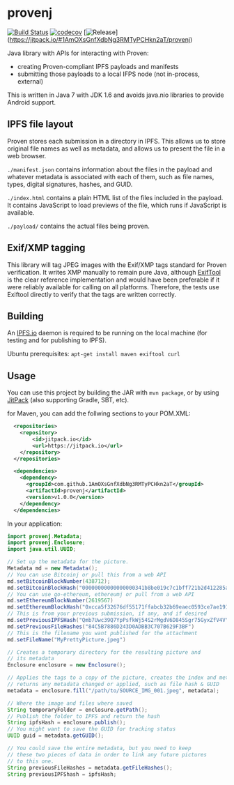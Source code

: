 # provenj

[![Build Status](https://travis-ci.org/1AmOXsGnfXdbNg3RMTyPCHkn2aT/provenj.svg?branch=master)](https://travis-ci.org/1AmOXsGnfXdbNg3RMTyPCHkn2aT/provenj)
[![codecov](https://codecov.io/gh/1AmOXsGnfXdbNg3RMTyPCHkn2aT/provenj/branch/master/graph/badge.svg)](https://codecov.io/gh/1AmOXsGnfXdbNg3RMTyPCHkn2aT/provenj)
[![Release](https://jitpack.io/v/1AmOXsGnfXdbNg3RMTyPCHkn2aT/provenj.svg)]
(https://jitpack.io/#1AmOXsGnfXdbNg3RMTyPCHkn2aT/provenj)

Java library with APIs for interacting with Proven:
* creating Proven-compliant IPFS payloads and manifests
* submitting those payloads to a local IFPS node (not in-process, external)

This is written in Java 7 with JDK 1.6 and avoids java.nio libraries to provide Android support.

## IPFS file layout
Proven stores each submission in a directory in IPFS. This allows us to store
original file names as well as metadata, and allows us to present the file
in a web browser.

`./manifest.json` contains information about the files in the payload and
whatever metadata is associated with each of them, such as file names, types,
digital signatures, hashes, and GUID.

`./index.html` contains a plain HTML list of the files included in the payload. It contains JavaScript to load previews of the file, which runs if JavaScript is available.

`./payload/` contains the actual files being proven.

## Exif/XMP tagging
This library will tag JPEG images with the Exif/XMP tags standard for Proven verification.  It writes XMP manually to remain pure Java, although [ExifTool](http://www.sno.phy.queensu.ca/~phil/exiftool/) is the clear reference implementation and would have been preferable if it were reliably available for calling on all platforms. Therefore, the tests use Exiftool directly to verify that the tags are written correctly.

## Building

An [IPFS.io](https://ipfs.io) daemon is required to be running on the local machine (for testing and for publishing to IPFS).

Ubuntu prerequisites:
`apt-get install maven exiftool curl`

## Usage
You can use this project by building the JAR with `mvn package`, or by using [JitPack](https://jitpack.io/#1AmOXsGnfXdbNg3RMTyPCHkn2aT/provenj/) (also supporting Gradle, SBT, etc).

for Maven, you can add the follwing sections to your POM.XML:
```xml
  <repositories>
    <repository>
        <id>jitpack.io</id>
        <url>https://jitpack.io</url>
    </repository>
  </repositories>

  <dependencies>
    <dependency>
      <groupId>com.github.1AmOXsGnfXdbNg3RMTyPCHkn2aT</groupId>
      <artifactId>provenj</artifactId>
      <version>v1.0.0</version>
    </dependency>
  </dependencies>
```
In your application:

```java
import provenj.Metadata;
import provenj.Enclosure;
import java.util.UUID;

// Set up the metadata for the picture.
Metadata md = new Metadata();
// You can use Bitcoinj or pull this from a web API
md.setBitcoinBlockNumber(438712);
md.setBitcoinBlockHash("00000000000000000341b8be019c7c1bff721b2d412285ab796ef5ab2ae36213")
// You can use go-ethereum, ethereumj or pull from a web API
md.setEthereumBlockNumber(2619567)
md.setEthereumBlockHash("0xcca5f32676df55171ffabcb32b69eaec0593ce7ae1912228656bd8e213475ecb")
// This is from your previous submission, if any, and if desired
md.setPreviousIPFSHash("Qmb7Uwc39Q7YpPsfkWj54S2rMgdV6D845Sgr75GyxZfV4V")
md.setPreviousFileHashes("84C5B7886D243D0ADBB3C707B629F3BF")
// This is the filename you want published for the attachment
md.setFileName("MyPrettyPicture.jpeg")

// Creates a temporary directory for the resulting picture and
// its metadata
Enclosure enclosure = new Enclosure();

// Applies the tags to a copy of the picture, creates the index and metadata;
// returns any metadata changed or applied, such as file hash & GUID
metadata = enclosure.fill("/path/to/SOURCE_IMG_001.jpeg", metadata);

// Where the image and files where saved
String temporaryFolder = enclosure.getPath();
// Publish the folder to IPFS and return the hash
String ipfsHash = enclosure.publish();
// You might want to save the GUID for tracking status
UUID guid = metadata.getGUID();

// You could save the entire metadata, but you need to keep
// these two pieces of data in order to link any future pictures
// to this one.
String previousFileHashes = metadata.getFileHashes();
String previousIPFShash = ipfsHash;

```
